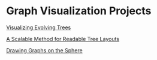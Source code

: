 # Graph Visualization Projects

[Visualizing Evolving Trees](ryngray.github.io/evolving-trees/index.html)

[A Scalable Method for Readable Tree Layouts](https://tiga1231.github.io/zmlt/demo/overview.html)

[Drawing Graphs on the Sphere](ryngray.github.io/Drawing_Graphs_on_the_Sphere__AVI_.pdf)

